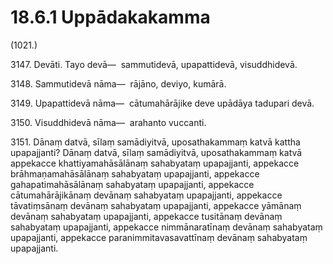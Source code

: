 # 18.6.1 Uppādakakamma

(1021.)

3147\. Devāti. Tayo devā—  sammutidevā, upapattidevā, visuddhidevā.

3148\. Sammutidevā nāma—  rājāno, deviyo, kumārā.

3149\. Upapattidevā nāma—  cātumahārājike deve upādāya tadupari devā.

3150\. Visuddhidevā nāma—  arahanto vuccanti.

3151\. Dānaṃ datvā, sīlaṃ samādiyitvā, uposathakammaṃ katvā kattha upapajjanti? Dānaṃ datvā, sīlaṃ samādiyitvā, uposathakammaṃ katvā appekacce khattiyamahāsālānaṃ sahabyataṃ upapajjanti, appekacce brāhmaṇamahāsālānaṃ sahabyataṃ upapajjanti, appekacce gahapatimahāsālānaṃ sahabyataṃ upapajjanti, appekacce cātumahārājikānaṃ devānaṃ sahabyataṃ upapajjanti, appekacce tāvatiṃsānaṃ devānaṃ sahabyataṃ upapajjanti, appekacce yāmānaṃ devānaṃ sahabyataṃ upapajjanti, appekacce tusitānaṃ devānaṃ sahabyataṃ upapajjanti, appekacce nimmānaratīnaṃ devānaṃ sahabyataṃ upapajjanti, appekacce paranimmitavasavattīnaṃ devānaṃ sahabyataṃ upapajjanti.

